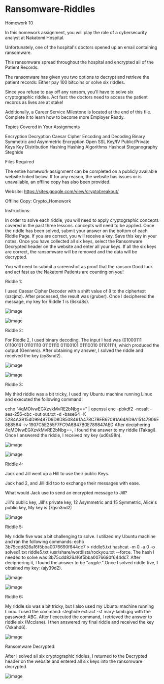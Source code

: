 # Ransomware-Riddles
Homework 10

In this homework assignment, you will play the role of a cybersecurity analyst at Nakatomi Hospital.

Unfortunately, one of the hospital's doctors opened up an email containing ransomware.

This ransomware spread throughout the hospital and encrypted all of the Patient Records.

The ransomware has given you two options to decrypt and retrieve the patient records: Either pay 100 bitcoins or solve six riddles.

Since you refuse to pay off any ransom, you'll have to solve six cryptographic riddles. Act fast: the doctors need to access the patient records as lives are at stake!

Additionally, a Career Service Milestone is located at the end of this file. Complete it to learn how to become more Employer Ready.

Topics Covered in Your Assignments

Encryption Decryption Caesar Cipher Encoding and Decoding Binary Symmetric and Asymmetric Encryption Open SSL Key/IV Public/Private Keys Key Distribution Hashing Hashing Algorithms Hashcat Steganography Steghide

Files Required

The entire homework assignment can be completed on a publicly available website linked below. If for any reason, the website has issues or is unavailable, an offline copy has also been provided.

Website: https://sites.google.com/view/cryptobreakout/

Offline Copy: Crypto_Homework

Instructions:

In order to solve each riddle, you will need to apply cryptographic concepts covered in the past three lessons. concepts will need to be applied. Once the riddle has been solved, submit your answer on the bottom of each Riddle Page. If you are correct, you will receive a key. Save this key in your notes. Once you have collected all six keys, select the Ransomware Decrypted header on the website and enter all your keys. If all the six keys are correct, the ransomware will be removed and the data will be decrypted.

You will need to submit a screenshot as proof that the ransom Good luck and act fast as the Nakatomi Patients are counting on you!

Riddle 1:


I used Caesar Cipher Decoder with a shift value of 8 to the ciphertext (ozcjmz). After processed, the result was  (gruber). Once I deciphered the message, my key for Riddle 1 is (6skd8s).

![image](https://github.com/user-attachments/assets/8f8cd01d-5b33-4e91-a437-576079493fc5)


![image](https://github.com/user-attachments/assets/b68ee74b-6762-4360-967b-23c0d8ef5a63)


Riddle 2:


For Riddle 2, I used binary decoding. The input I had was (01000111 01100101 01101110 01101110 01100101 01110010 01101111), which produced the output (Gennero). After obtaining my answer, I solved the riddle and received the key (cy8snd2).

![image](https://github.com/user-attachments/assets/b89880d1-cef0-4dcc-8156-143ba73a9f30)

![image](https://github.com/user-attachments/assets/4bffc191-7229-40a1-9303-71d9e9f99fce)


Riddle 3:

My third riddle was a bit tricky, I used my Ubuntu machine running Linux and executed the following command:

echo "4qMOIvwEGXzvkMvRE2bNbg==" | openssl enc -pbkdf2 -nosalt -aes-256-cbc -out out.txt -d -base64 -K 5284A3B154D99487D9D8D8508461A478C7BEB67081A64AD9A15147906E8E8564 -iv 1907C5E255F7FC9A6B47B0E789847AED
After deciphering 4qMOIvwEGXzvkMvRE2bNbg==, I found the answer to my riddle (Takagi). Once I answered the riddle, I received my key (ud6s98n).

![image](https://github.com/user-attachments/assets/c4fec98d-7bf4-49f6-ab00-65b29d41bc53)

![image](https://github.com/user-attachments/assets/8f1abd58-d2db-4ce4-9ad7-99ce1c393b27)


Riddle 4:

Jack and Jill went up a Hill to 
use their public Keys.

Jack had 2, and Jill did too
to exchange their messages
with ease.

What would Jack use to send 
an encrypted message to Jill?

Jill's public key, Jill's private key, 12 Asymmetric and 15 Symmetric, Alice's public key, My key is (7gsn3nd2)

![image](https://github.com/user-attachments/assets/20a3f503-5df8-413b-bcf7-a412c324dd01)

Riddle 5:

My riddle five was a bit challenging to solve. I utilized my Ubuntu machine and ran the following commands: echo 3b75cdd826a16f5bba0076690f644dc7 > riddle5.txt hashcat -m 0 -a 0 -o solved1.txt riddle5.txt /usr/share/wordlists/rockyou.txt --force. The hash I needed to solve was 3b75cdd826a16f5bba0076690f644dc7. After deciphering it, I found the answer to be "argyle." Once I solved riddle five, I obtained my key: (ajy39d2).

![image](https://github.com/user-attachments/assets/a18a5c90-1712-4087-8c4a-4cae13cc69c9)

![image](https://github.com/user-attachments/assets/f5404318-5cd2-4201-b5d0-84a8e92c5e0e)

Riddle 6:

My riddle six was a bit tricky, but I also used my Ubuntu machine running Linux. I used the command: steghide extract -sf mary-lamb.jpg with the password: ABC. After I executed the command, I retrieved the answer to riddle six (Mcclane). I then answered my final riddle and received the key (7skahd6).

![image](https://github.com/user-attachments/assets/004e7dfb-9124-44e4-8cac-9b3e483e4795)


Ransomware Decrypted:

After I solved all six cryptographic riddles, I returned to the Decrypted header on the website and entered all six keys into the ransomware decrypted.

![image](https://github.com/user-attachments/assets/b78a2283-7766-453c-b00c-a5fc0c74d159)








